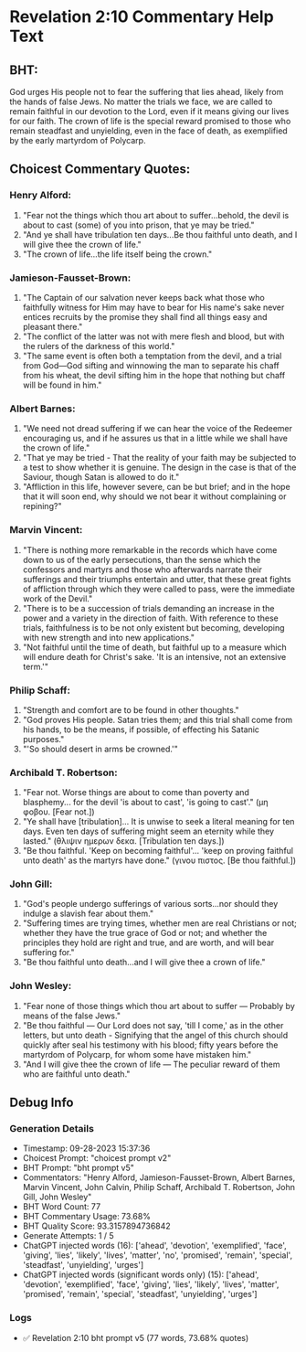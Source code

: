 # Revelation 2:10 Commentary Help Text

## BHT:
God urges His people not to fear the suffering that lies ahead, likely from the hands of false Jews. No matter the trials we face, we are called to remain faithful in our devotion to the Lord, even if it means giving our lives for our faith. The crown of life is the special reward promised to those who remain steadfast and unyielding, even in the face of death, as exemplified by the early martyrdom of Polycarp.

## Choicest Commentary Quotes:
### Henry Alford:
1. "Fear not the things which thou art about to suffer...behold, the devil is about to cast (some) of you into prison, that ye may be tried." 
2. "And ye shall have tribulation ten days...Be thou faithful unto death, and I will give thee the crown of life." 
3. "The crown of life...the life itself being the crown."

### Jamieson-Fausset-Brown:
1. "The Captain of our salvation never keeps back what those who faithfully witness for Him may have to bear for His name's sake never entices recruits by the promise they shall find all things easy and pleasant there."
2. "The conflict of the latter was not with mere flesh and blood, but with the rulers of the darkness of this world."
3. "The same event is often both a temptation from the devil, and a trial from God—God sifting and winnowing the man to separate his chaff from his wheat, the devil sifting him in the hope that nothing but chaff will be found in him."

### Albert Barnes:
1. "We need not dread suffering if we can hear the voice of the Redeemer encouraging us, and if he assures us that in a little while we shall have the crown of life." 
2. "That ye may be tried - That the reality of your faith may be subjected to a test to show whether it is genuine. The design in the case is that of the Saviour, though Satan is allowed to do it."
3. "Affliction in this life, however severe, can be but brief; and in the hope that it will soon end, why should we not bear it without complaining or repining?"

### Marvin Vincent:
1. "There is nothing more remarkable in the records which have come down to us of the early persecutions, than the sense which the confessors and martyrs and those who afterwards narrate their sufferings and their triumphs entertain and utter, that these great fights of affliction through which they were called to pass, were the immediate work of the Devil."
2. "There is to be a succession of trials demanding an increase in the power and a variety in the direction of faith. With reference to these trials, faithfulness is to be not only existent but becoming, developing with new strength and into new applications."
3. "Not faithful until the time of death, but faithful up to a measure which will endure death for Christ's sake. 'It is an intensive, not an extensive term.'"

### Philip Schaff:
1. "Strength and comfort are to be found in other thoughts."
2. "God proves His people. Satan tries them; and this trial shall come from his hands, to be the means, if possible, of effecting his Satanic purposes."
3. "'So should desert in arms be crowned.'"

### Archibald T. Robertson:
1. "Fear not. Worse things are about to come than poverty and blasphemy... for the devil 'is about to cast', 'is going to cast'." (μη φοβου. [Fear not.]) 
2. "Ye shall have [tribulation]... It is unwise to seek a literal meaning for ten days. Even ten days of suffering might seem an eternity while they lasted." (θλιψιν ημερων δεκα. [Tribulation ten days.]) 
3. "Be thou faithful. 'Keep on becoming faithful'... 'keep on proving faithful unto death' as the martyrs have done." (γινου πιστος. [Be thou faithful.])

### John Gill:
1. "God's people undergo sufferings of various sorts...nor should they indulge a slavish fear about them."
2. "Suffering times are trying times, whether men are real Christians or not; whether they have the true grace of God or not; and whether the principles they hold are right and true, and are worth, and will bear suffering for."
3. "Be thou faithful unto death...and I will give thee a crown of life."

### John Wesley:
1. "Fear none of those things which thou art about to suffer — Probably by means of the false Jews."
2. "Be thou faithful — Our Lord does not say, 'till I come,' as in the other letters, but unto death - Signifying that the angel of this church should quickly after seal his testimony with his blood; fifty years before the martyrdom of Polycarp, for whom some have mistaken him."
3. "And I will give thee the crown of life — The peculiar reward of them who are faithful unto death."


## Debug Info
### Generation Details
- Timestamp: 09-28-2023 15:37:36
- Choicest Prompt: "choicest prompt v2"
- BHT Prompt: "bht prompt v5"
- Commentators: "Henry Alford, Jamieson-Fausset-Brown, Albert Barnes, Marvin Vincent, John Calvin, Philip Schaff, Archibald T. Robertson, John Gill, John Wesley"
- BHT Word Count: 77
- BHT Commentary Usage: 73.68%
- BHT Quality Score: 93.3157894736842
- Generate Attempts: 1 / 5
- ChatGPT injected words (16):
	['ahead', 'devotion', 'exemplified', 'face', 'giving', 'lies', 'likely', 'lives', 'matter', 'no', 'promised', 'remain', 'special', 'steadfast', 'unyielding', 'urges']
- ChatGPT injected words (significant words only) (15):
	['ahead', 'devotion', 'exemplified', 'face', 'giving', 'lies', 'likely', 'lives', 'matter', 'promised', 'remain', 'special', 'steadfast', 'unyielding', 'urges']

### Logs
- ✅ Revelation 2:10 bht prompt v5 (77 words, 73.68% quotes)